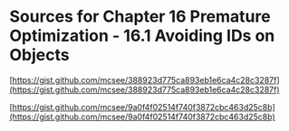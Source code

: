# Sources for Chapter 16 Premature Optimization - 16.1 Avoiding IDs on Objects


[https://gist.github.com/mcsee/388923d775ca893eb1e6ca4c28c3287f](https://gist.github.com/mcsee/388923d775ca893eb1e6ca4c28c3287f)

[https://gist.github.com/mcsee/9a0f4f02514f740f3872cbc463d25c8b](https://gist.github.com/mcsee/9a0f4f02514f740f3872cbc463d25c8b)